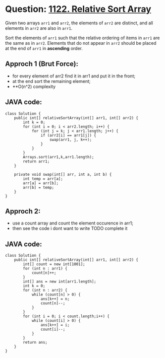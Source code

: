 # Question: [1122. Relative Sort Array](https://leetcode.com/problems/relative-sort-array/)

Given two arrays `arr1` and `arr2`, the elements of `arr2` are distinct, and all elements in `arr2` are also in `arr1`.

Sort the elements of `arr1` such that the relative ordering of items in `arr1` are the same as in `arr2`. Elements that do not appear in `arr2` should be placed at the end of `arr1` in **ascending** order.

## Approch 1 (Brut Force):

- for every element of arr2 find it in arr1 and put it in the front;
- at the end sort the remaining element;
- \*\*O(n^2) complexity

## JAVA code:

```
class Solution {
    public int[] relativeSortArray(int[] arr1, int[] arr2) {
        int k = 0;
        for (int i = 0; i < arr2.length; i++) {
            for (int j = k; j < arr1.length; j++) {
                if (arr2[i] == arr1[j]) {
                    swap(arr1, j, k++);
                }
            }
        }
        Arrays.sort(arr1,k,arr1.length);
        return arr1;
    }

    private void swap(int[] arr, int a, int b) {
        int temp = arr[a];
        arr[a] = arr[b];
        arr[b] = temp;
    }
}
```

## Approch 2:

- use a count array and count the element occurence in arr1;
- then see the code i dont want to write
  TODO complete it

## JAVA code:

```
class Solution {
    public int[] relativeSortArray(int[] arr1, int[] arr2) {
        int[] count = new int[1001];
        for (int n : arr1) {
            count[n]++;
        }
        int[] ans = new int[arr1.length];
        int k = 0;
        for (int n : arr2) {
            while (count[n] > 0) {
                ans[k++] = n;
                count[n]--;
            }
        }
        for (int i = 0; i < count.length;i++) {
            while (count[i] > 0) {
                ans[k++] = i;
                count[i]--;
            }
        }
        return ans;
    }
}
```
